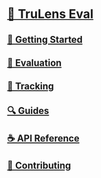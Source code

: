 # [🦑 TruLens Eval](/trulens_eval/index.md)

## [🚀 Getting Started](/trulens_eval/getting_started/index.md)

## [🎯 Evaluation](/trulens_eval/evaluation/index.md)

## [🎺 Tracking](/trulens_eval/tracking/index.md)

## [🔍 Guides](/trulens_eval/guides/index.md)

## [☕ API Reference](/trulens_eval/api/index.md)

## [🤝 Contributing](/trulens_eval/contributing/index.md)